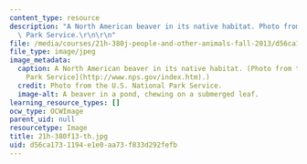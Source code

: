 ```yaml
---
content_type: resource
description: "A North American beaver in its native habitat. Photo from the U.S. National\
  \ Park Service.\r\n\r\n"
file: /media/courses/21h-380j-people-and-other-animals-fall-2013/d56ca1731194e1e0aa73f833d292fefb_21h-380f13-th.jpg
file_type: image/jpeg
image_metadata:
  caption: A North American beaver in its native habitat. (Photo from the [U.S. National
    Park Service](http://www.nps.gov/index.htm).)
  credit: Photo from the U.S. National Park Service.
  image-alt: A beaver in a pond, chewing on a submerged leaf.
learning_resource_types: []
ocw_type: OCWImage
parent_uid: null
resourcetype: Image
title: 21h-380f13-th.jpg
uid: d56ca173-1194-e1e0-aa73-f833d292fefb
---
```

